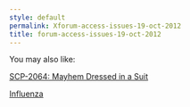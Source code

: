 ```yaml
---
style: default
permalink: Xforum-access-issues-19-oct-2012
title: forum-access-issues-19-oct-2012
---
```

You may also like:

[SCP-2064: Mayhem Dressed in a Suit](http://scp-wiki.net/scp-2064)

[Influenza](http://scp-wiki.net/influenza)
